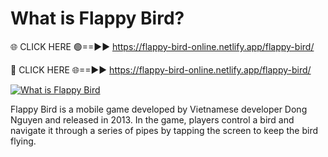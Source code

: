 # What is Flappy Bird?

🌐 CLICK HERE 🟢==►► https://flappy-bird-online.netlify.app/flappy-bird/

🔴 CLICK HERE 🌐==►► https://flappy-bird-online.netlify.app/flappy-bird/

[![What is Flappy Bird](https://media4.giphy.com/media/v1.Y2lkPTc5MGI3NjExOTU1MHRpMWhzdmVvNXh2dGJrdWRzN2M3eHp2eGZneGZkMHA2OGR5ayZlcD12MV9pbnRlcm5hbF9naWZfYnlfaWQmY3Q9Zw/ISFr8t7U4tPqEmaN76/giphy.gif)](https://flappy-bird-online.netlify.app/flappy-bird/)

Flappy Bird is a mobile game developed by Vietnamese developer Dong Nguyen and released in 2013. In the game, players control a bird and navigate it through a series of pipes by tapping the screen to keep the bird flying.
